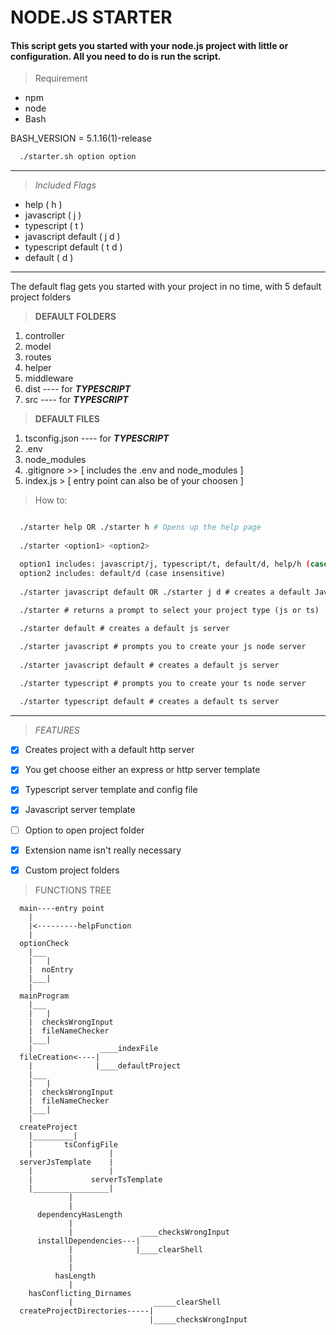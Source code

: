 # NODE.JS STARTER
#### This script gets you started with your node.js project with little or configuration. All you need to do is run the script.

> Requirement
* npm
* node
* Bash

BASH_VERSION = 5.1.16(1)-release

```bash
  ./starter.sh option option
```
----
> _Included Flags_
* help ( h )
* javascript ( j )
* typescript ( t )
* javascript default ( j d )
* typescript default ( t d )
* default ( d )

---
The default flag gets you started with your project in no time, with 5 default project folders 

> **DEFAULT FOLDERS**
1. controller
1. model
1. routes
1. helper
1. middleware
1. dist ---- for _**TYPESCRIPT**_
1. src ---- for _**TYPESCRIPT**_

> **DEFAULT FILES**
1. tsconfig.json ---- for _**TYPESCRIPT**_
1. .env
1. node_modules
1. .gitignore >> [ includes the .env and node_modules ]
1. index.js > [ entry point can also be of your choosen ]

> How to: 
```bash

  ./starter help OR ./starter h # Opens up the help page
  
  ./starter <option1> <option2>

  option1 includes: javascript/j, typescript/t, default/d, help/h (case insensitive)
  option2 includes: default/d (case insensitive)
  
  ./starter javascript default OR ./starter j d # creates a default Javascript server with an express server
  
  ./starter # returns a prompt to select your project type (js or ts)

  ./starter default # creates a default js server

  ./starter javascript # prompts you to create your js node server
  
  ./starter javascript default # creates a default js server

  ./starter typescript # prompts you to create your ts node server
  
  ./starter typescript default # creates a default ts server
```

---
> _FEATURES_

* [x] Creates project with a default http server
* [x] You get choose either an express or http server template
* [x] Typescript server template and config file
* [x] Javascript server template
* [ ] Option to open project folder
* [x] Extension name isn't really necessary
* [x] Custom project folders


> FUNCTIONS TREE
```
  main----entry point
    |
    |<---------helpFunction
    |
  optionCheck
    |___
    |   |
    |  noEntry
    |___|
    |  
  mainProgram
    |___
    |   |
    |  checksWrongInput
    |  fileNameChecker
    |___|
    |               ____indexFile
  fileCreation<----|
    |              |____defaultProject
    |___
    |   |
    |  checksWrongInput
    |  fileNameChecker
    |___| 
    |
  createProject
    |_________|
    |       tsConfigFile
    |                 |
  serverJsTemplate    |
    |                 |
    |             serverTsTemplate
    |_________________|
             |
             |
      dependencyHasLength
             |
             |               ____checksWrongInput
      installDependencies---|
             |              |____clearShell
             |
             |
          hasLength
             |
    hasConflicting_Dirnames
             |                  _____clearShell       
  createProjectDirectories-----|
                               |_____checksWrongInput
```